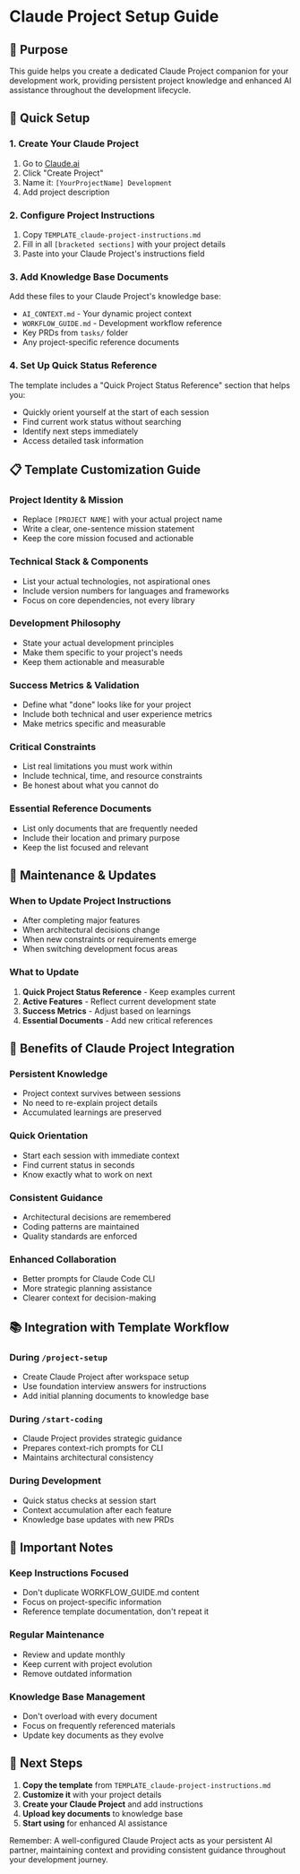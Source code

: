 # Claude Project Setup Guide

## 🎯 Purpose

This guide helps you create a dedicated Claude Project companion for your development work, providing persistent project knowledge and enhanced AI assistance throughout the development lifecycle.

## 🚀 Quick Setup

### 1. Create Your Claude Project
1. Go to [Claude.ai](https://claude.ai)
2. Click "Create Project" 
3. Name it: `[YourProjectName] Development`
4. Add project description

### 2. Configure Project Instructions
1. Copy `TEMPLATE_claude-project-instructions.md`
2. Fill in all `[bracketed sections]` with your project details
3. Paste into your Claude Project's instructions field

### 3. Add Knowledge Base Documents
Add these files to your Claude Project's knowledge base:
- `AI_CONTEXT.md` - Your dynamic project context
- `WORKFLOW_GUIDE.md` - Development workflow reference
- Key PRDs from `tasks/` folder
- Any project-specific reference documents

### 4. Set Up Quick Status Reference
The template includes a "Quick Project Status Reference" section that helps you:
- Quickly orient yourself at the start of each session
- Find current work status without searching
- Identify next steps immediately
- Access detailed task information

## 📋 Template Customization Guide

### Project Identity & Mission
- Replace `[PROJECT NAME]` with your actual project name
- Write a clear, one-sentence mission statement
- Keep the core mission focused and actionable

### Technical Stack & Components
- List your actual technologies, not aspirational ones
- Include version numbers for languages and frameworks
- Focus on core dependencies, not every library

### Development Philosophy
- State your actual development principles
- Make them specific to your project's needs
- Keep them actionable and measurable

### Success Metrics & Validation
- Define what "done" looks like for your project
- Include both technical and user experience metrics
- Make metrics specific and measurable

### Critical Constraints
- List real limitations you must work within
- Include technical, time, and resource constraints
- Be honest about what you cannot do

### Essential Reference Documents
- List only documents that are frequently needed
- Include their location and primary purpose
- Keep the list focused and relevant

## 🔄 Maintenance & Updates

### When to Update Project Instructions
- After completing major features
- When architectural decisions change
- When new constraints or requirements emerge
- When switching development focus areas

### What to Update
1. **Quick Project Status Reference** - Keep examples current
2. **Active Features** - Reflect current development state
3. **Success Metrics** - Adjust based on learnings
4. **Essential Documents** - Add new critical references

## 🎯 Benefits of Claude Project Integration

### Persistent Knowledge
- Project context survives between sessions
- No need to re-explain project details
- Accumulated learnings are preserved

### Quick Orientation
- Start each session with immediate context
- Find current status in seconds
- Know exactly what to work on next

### Consistent Guidance
- Architectural decisions are remembered
- Coding patterns are maintained
- Quality standards are enforced

### Enhanced Collaboration
- Better prompts for Claude Code CLI
- More strategic planning assistance
- Clearer context for decision-making

## 📚 Integration with Template Workflow

### During `/project-setup`
- Create Claude Project after workspace setup
- Use foundation interview answers for instructions
- Add initial planning documents to knowledge base

### During `/start-coding`
- Claude Project provides strategic guidance
- Prepares context-rich prompts for CLI
- Maintains architectural consistency

### During Development
- Quick status checks at session start
- Context accumulation after each feature
- Knowledge base updates with new PRDs

## 🚨 Important Notes

### Keep Instructions Focused
- Don't duplicate WORKFLOW_GUIDE.md content
- Focus on project-specific information
- Reference template documentation, don't repeat it

### Regular Maintenance
- Review and update monthly
- Keep current with project evolution
- Remove outdated information

### Knowledge Base Management
- Don't overload with every document
- Focus on frequently referenced materials
- Update key documents as they evolve

## 🎯 Next Steps

1. **Copy the template** from `TEMPLATE_claude-project-instructions.md`
2. **Customize it** with your project details
3. **Create your Claude Project** and add instructions
4. **Upload key documents** to knowledge base
5. **Start using** for enhanced AI assistance

Remember: A well-configured Claude Project acts as your persistent AI partner, maintaining context and providing consistent guidance throughout your development journey.
